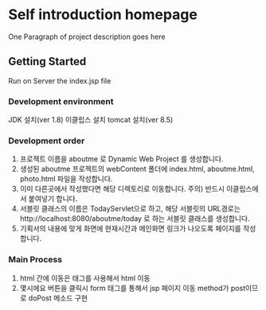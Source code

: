 # Self introduction homepage

One Paragraph of project description goes here

## Getting Started

Run on Server the index.jsp file 

### Development environment

JDK 설치(ver 1.8)
이클립스 설치
tomcat 설치(ver 8.5)


### Development order

1. 프로젝트 이름을 aboutme 로 Dynamic Web Project 를 생성합니다.
2. 생성된 aboutme 프로젝트의 webContent 폴더에 index.html, aboutme.html, photo.html 파일을 작성합니다.
3. 이미 다른곳에서 작성했다면 해당 디렉토리로 이동합니다. 주의) 반드시 이클립스에서 붙여넣기 합니다.
4. 서블릿 클래스의 이름은 TodayServlet으로 하고, 해당 서블릿의 URL경로는 http://localhost:8080/aboutme/today 로 하는 서블릿 클래스를 생성합니다.
5. 기획서의 내용에 맞게 화면에 현재시간과 메인화면 링크가 나오도록 페이지를 작성합니다.

### Main Process
1. html 간에 이동은 <a> 태그를 사용해서 html 이동
2. 몇시에요 버튼을 클릭시 form 태그를 통해서 jsp 페이지 이동 method가 post이므로 doPost 메소드 구현
  
